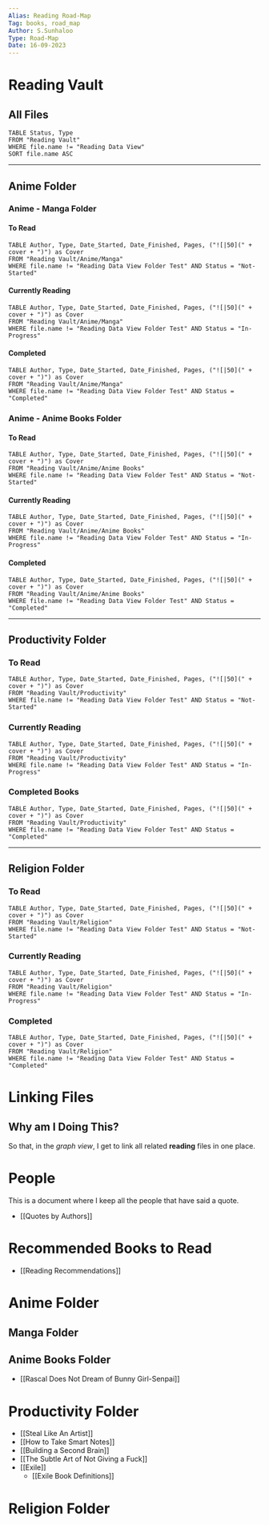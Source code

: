 ```yaml
---
Alias: Reading Road-Map
Tag: books, road_map
Author: S.Sunhaloo
Type: Road-Map
Date: 16-09-2023
---
```


# Reading Vault

## All Files

```dataview
TABLE Status, Type
FROM "Reading Vault"
WHERE file.name != "Reading Data View"
SORT file.name ASC
```

---

## Anime Folder

### Anime - Manga Folder

#### To Read

```dataview
TABLE Author, Type, Date_Started, Date_Finished, Pages, ("![|50](" + cover + ")") as Cover
FROM "Reading Vault/Anime/Manga"
WHERE file.name != "Reading Data View Folder Test" AND Status = "Not-Started"
```

#### Currently Reading

```dataview
TABLE Author, Type, Date_Started, Date_Finished, Pages, ("![|50](" + cover + ")") as Cover
FROM "Reading Vault/Anime/Manga"
WHERE file.name != "Reading Data View Folder Test" AND Status = "In-Progress"
```

#### Completed

```dataview
TABLE Author, Type, Date_Started, Date_Finished, Pages, ("![|50](" + cover + ")") as Cover
FROM "Reading Vault/Anime/Manga"
WHERE file.name != "Reading Data View Folder Test" AND Status = "Completed"
```

### Anime - Anime Books Folder

#### To Read

```dataview
TABLE Author, Type, Date_Started, Date_Finished, Pages, ("![|50](" + cover + ")") as Cover
FROM "Reading Vault/Anime/Anime Books"
WHERE file.name != "Reading Data View Folder Test" AND Status = "Not-Started"
```

#### Currently Reading

```dataview
TABLE Author, Type, Date_Started, Date_Finished, Pages, ("![|50](" + cover + ")") as Cover
FROM "Reading Vault/Anime/Anime Books"
WHERE file.name != "Reading Data View Folder Test" AND Status = "In-Progress"
```

#### Completed

```dataview
TABLE Author, Type, Date_Started, Date_Finished, Pages, ("![|50](" + cover + ")") as Cover
FROM "Reading Vault/Anime/Anime Books"
WHERE file.name != "Reading Data View Folder Test" AND Status = "Completed"
```

---

## Productivity Folder

### To Read

```dataview
TABLE Author, Type, Date_Started, Date_Finished, Pages, ("![|50](" + cover + ")") as Cover
FROM "Reading Vault/Productivity"
WHERE file.name != "Reading Data View Folder Test" AND Status = "Not-Started"
```

### Currently Reading

```dataview
TABLE Author, Type, Date_Started, Date_Finished, Pages, ("![|50](" + cover + ")") as Cover
FROM "Reading Vault/Productivity"
WHERE file.name != "Reading Data View Folder Test" AND Status = "In-Progress"
```

### Completed Books

```dataview
TABLE Author, Type, Date_Started, Date_Finished, Pages, ("![|50](" + cover + ")") as Cover
FROM "Reading Vault/Productivity"
WHERE file.name != "Reading Data View Folder Test" AND Status = "Completed"
```

---

## Religion Folder

### To Read

```dataview
TABLE Author, Type, Date_Started, Date_Finished, Pages, ("![|50](" + cover + ")") as Cover
FROM "Reading Vault/Religion"
WHERE file.name != "Reading Data View Folder Test" AND Status = "Not-Started"
```

### Currently Reading

```dataview
TABLE Author, Type, Date_Started, Date_Finished, Pages, ("![|50](" + cover + ")") as Cover
FROM "Reading Vault/Religion"
WHERE file.name != "Reading Data View Folder Test" AND Status = "In-Progress"
```

### Completed

```dataview
TABLE Author, Type, Date_Started, Date_Finished, Pages, ("![|50](" + cover + ")") as Cover
FROM "Reading Vault/Religion"
WHERE file.name != "Reading Data View Folder Test" AND Status = "Completed"
```

# Linking Files

## Why am I Doing This?

So that, in the *graph view*, I get to link all related **reading** files in one place.

# People

This is a document where I keep all the people that have said a quote.

- [[Quotes by Authors]]

# Recommended Books to Read

- [[Reading Recommendations]]

# Anime Folder

## Manga Folder

## Anime Books Folder

- [[Rascal Does Not Dream of Bunny Girl-Senpai]]

# Productivity Folder

- [[Steal Like An Artist]]
- [[How to Take Smart Notes]]
- [[Building a Second Brain]]
- [[The Subtle Art of Not Giving a Fuck]]
- [[Exile]]
	- [[Exile Book Definitions]]

# Religion Folder